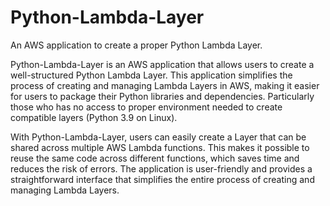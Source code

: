 # Python-Lambda-Layer
An AWS application to create a proper Python Lambda Layer.

Python-Lambda-Layer is an AWS application that allows users to create a well-structured Python Lambda Layer.
This application simplifies the process of creating and managing Lambda Layers in AWS, making it easier for users to package their Python libraries and dependencies.
Particularly those who has no access to proper environment needed to create compatible layers (Python 3.9 on Linux).

With Python-Lambda-Layer, users can easily create a Layer that can be shared across multiple AWS Lambda functions.
This makes it possible to reuse the same code across different functions, which saves time and reduces the risk of errors.
The application is user-friendly and provides a straightforward interface that simplifies the entire process of creating and managing Lambda Layers.
